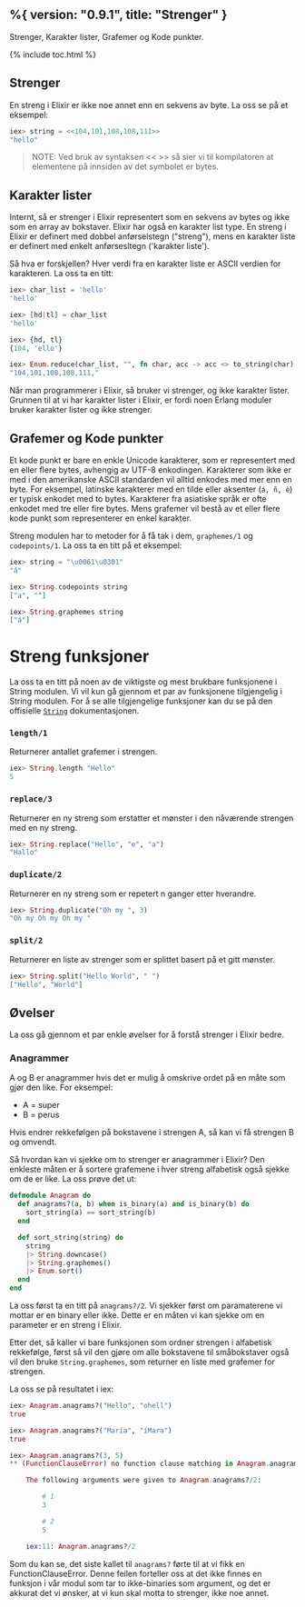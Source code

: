 %{
  version: "0.9.1",
  title: "Strenger"
}
---

Strenger, Karakter lister, Grafemer og Kode punkter.

{% include toc.html %}

## Strenger

En streng i Elixir er ikke noe annet enn en sekvens av byte. La oss se på et eksempel:

```elixir
iex> string = <<104,101,108,108,111>>
"hello"
```

>NOTE: Ved bruk av syntaksen << >> så sier vi til kompilatoren at elementene på innsiden av det symbolet er bytes.

## Karakter lister

Internt, så er strenger i Elixir representert som en sekvens av bytes og ikke som en array av bokstaver. Elixir har også en karakter list type. En streng i Elixir er definert med dobbel anførselstegn ("streng"), mens en karakter liste er definert med enkelt anførsesltegn ('karakter liste').

Så hva er forskjellen? Hver verdi fra en karakter liste er ASCII verdien for karakteren. La oss ta en titt:

```elixir
iex> char_list = 'hello'
'hello'

iex> [hd|tl] = char_list
'hello'

iex> {hd, tl}
{104, 'ello'}

iex> Enum.reduce(char_list, "", fn char, acc -> acc <> to_string(char) <> "," end)
"104,101,108,108,111,"
```

Når man programmerer i Elixir, så bruker vi strenger, og ikke karakter lister. Grunnen til at vi har karakter lister i Elixir, er fordi noen Erlang moduler bruker karakter lister og ikke strenger.

## Grafemer og Kode punkter

Et kode punkt er bare en enkle Unicode karakterer, som er representert med en eller flere bytes, avhengig av UTF-8 enkodingen. Karakterer som ikke er med i den amerikanske ASCII standarden vil alltid enkodes med mer enn en byte. For eksempel, latinske karakterer med en tilde eller aksenter (`á, ñ, è`) er typisk enkodet med to bytes. Karakterer fra asiatiske språk er ofte enkodet med tre eller fire bytes. Mens grafemer vil bestå av et eller flere kode punkt som representerer en enkel karakter.

Streng modulen har to metoder for å få tak i dem, `graphemes/1` og `codepoints/1`. La oss ta en titt på et eksempel:

```elixir
iex> string = "\u0061\u0301"
"á"

iex> String.codepoints string
["a", "́"]

iex> String.graphemes string
["á"]
```

# Streng funksjoner

La oss ta en titt på noen av de viktigste og mest brukbare funksjonene i String modulen. Vi vil kun gå gjennom et par av funksjonene tilgjengelig i String modulen. For å se alle tilgjengelige funksjoner kan du se på den offisielle [`String`](https://hexdocs.pm/elixir/String.html) dokumentasjonen.

### `length/1`

Returnerer antallet grafemer i strengen.

```elixir
iex> String.length "Hello"
5
```

### `replace/3`

Returnerer en ny streng som erstatter et mønster i den nåværende strengen med en ny streng.

```elixir
iex> String.replace("Hello", "e", "a")
"Hallo"
```

### `duplicate/2`

Returnerer en ny streng som er repetert n ganger etter hverandre.

```elixir
iex> String.duplicate("Oh my ", 3)
"Oh my Oh my Oh my "
```

### `split/2`

Returnerer en liste av strenger som er splittet basert på et gitt mønster.

```elixir
iex> String.split("Hello World", " ")
["Hello", "World"]
```

## Øvelser

La oss gå gjennom et par enkle øvelser for å forstå strenger i Elixir bedre.

### Anagrammer

A og B er anagrammer hvis det er mulig å omskrive ordet på en måte som gjør den like. For eksempel:

+ A = super
+ B = perus

Hvis endrer rekkefølgen på bokstavene i strengen A, så kan vi få strengen B og omvendt.

Så hvordan kan vi sjekke om to strenger er anagrammer i Elixir? Den enkleste måten er å sortere grafemene i hver streng alfabetisk også sjekke om de er like. La oss prøve det ut:

```elixir
defmodule Anagram do
  def anagrams?(a, b) when is_binary(a) and is_binary(b) do
    sort_string(a) == sort_string(b)
  end

  def sort_string(string) do
    string
    |> String.downcase()
    |> String.graphemes()
    |> Enum.sort()
  end
end
```

La oss først ta en titt på `anagrams?/2`. Vi sjekker først om paramaterene vi mottar er en binary eller ikke. Dette er en måten vi kan sjekke om en parameter er en streng i Elixir.

Etter det, så kaller vi bare funksjonen som ordner strengen i alfabetisk rekkefølge, først så vil den gjøre om alle bokstavene til småbokstaver også vil den bruke `String.graphemes`, som returner en liste med grafemer for strengen.

La oss se på resultatet i iex:

```elixir
iex> Anagram.anagrams?("Hello", "ohell")
true

iex> Anagram.anagrams?("María", "íMara")
true

iex> Anagram.anagrams?(3, 5)
** (FunctionClauseError) no function clause matching in Anagram.anagrams?/2

    The following arguments were given to Anagram.anagrams?/2:

        # 1
        3

        # 2
        5

    iex:11: Anagram.anagrams?/2
```

Som du kan se, det siste kallet til `anagrams?` førte til at vi fikk en FunctionClauseError. Denne feilen forteller oss at det ikke finnes en funksjon i vår modul som tar to ikke-binaries som argument, og det er akkurat det vi ønsker, at vi kun skal motta to strenger, ikke noe annet.